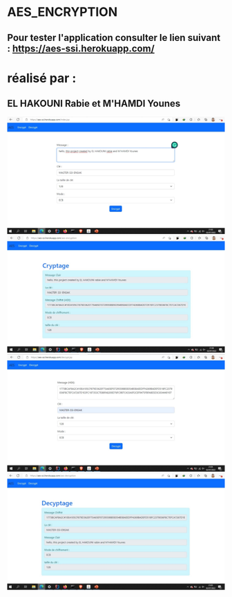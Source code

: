 # AES_ENCRYPTION
## Pour tester l'application consulter le lien suivant : https://aes-ssi.herokuapp.com/
# réalisé par :
## EL HAKOUNI Rabie et M'HAMDI Younes

![alt text](https://github.com/Rabie-el-hakouni/AES_ENCRYPTION/blob/main/demo/1.jpeg)
![alt text](https://github.com/Rabie-el-hakouni/AES_ENCRYPTION/blob/main/demo/2.jpeg)
![alt text](https://github.com/Rabie-el-hakouni/AES_ENCRYPTION/blob/main/demo/3.jpeg)
![alt text](https://github.com/Rabie-el-hakouni/AES_ENCRYPTION/blob/main/demo/4.jpeg)
